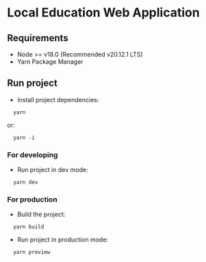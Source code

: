 # Local Education Web Application

## Requirements

- Node >= v18.0 (Recommended v20.12.1 LTS)
- Yarn Package Manager

## Run project

- Install project dependencies:

```
  yarn
```

or:

```
  yarn -i
```

### For developing

- Run project in dev mode:

```
  yarn dev
```

### For production

- Build the project:

```
  yarn build
```

- Run project in production mode:

```
  yarn preview
```
